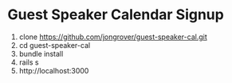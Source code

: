 # Guest Speaker Calendar Signup

1. clone https://github.com/jongrover/guest-speaker-cal.git
2. cd guest-speaker-cal
3. bundle install
4. rails s
5. http://localhost:3000

